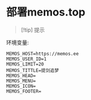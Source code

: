 # 部署memos.top

>[!tip]  提示

环境变量:

```
MEMOS_HOST=https://memos.ee
MEMOS_USER_ID=1
MEMOS_LIMIT=20
MEMOS_TITTLE=提剑追梦
MEMOS_HEAD=
MEMOS_MENU=
MEMOS_ICON=
MEMOS_FOOTER=
```